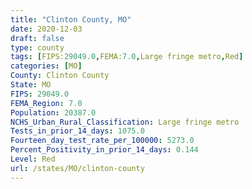 ```yaml
---
title: "Clinton County, MO"
date: 2020-12-03
draft: false
type: county
tags: [FIPS:29049.0,FEMA:7.0,Large fringe metro,Red]
categories: [MO]
County: Clinton County
State: MO
FIPS: 29049.0
FEMA_Region: 7.0
Population: 20387.0
NCHS_Urban_Rural_Classification: Large fringe metro
Tests_in_prior_14_days: 1075.0
Fourteen_day_test_rate_per_100000: 5273.0
Percent_Positivity_in_prior_14_days: 0.144
Level: Red
url: /states/MO/clinton-county
---
```



